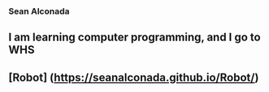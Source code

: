 ### Sean Alconada
## I am learning computer programming, and I go to WHS
## [Robot] (https://seanalconada.github.io/Robot/)
